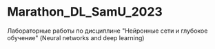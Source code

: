 # Marathon_DL_SamU_2023
Лабораторные работы по дисциплине "Нейронные сети и глубокое обучение" (Neural networks and deep learning) 
